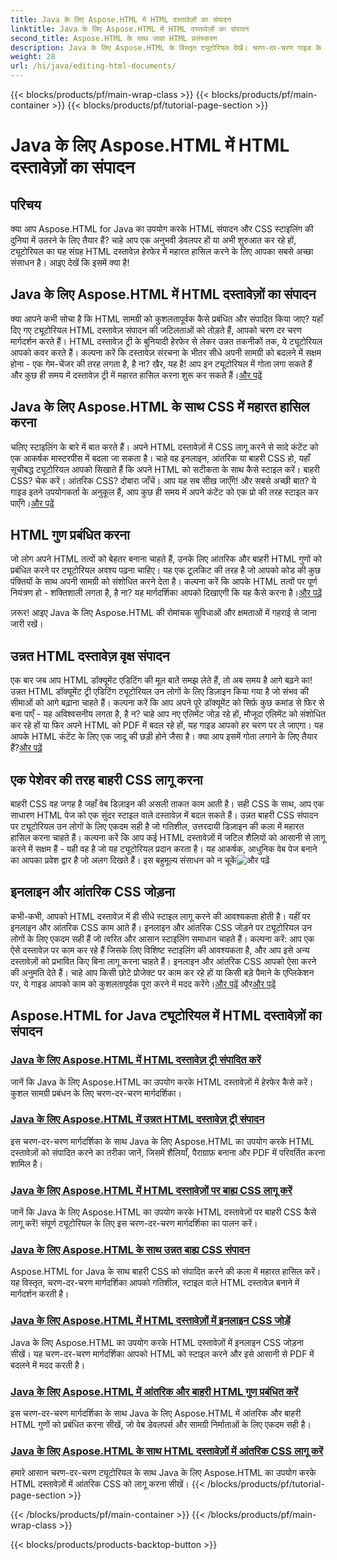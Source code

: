 ```yaml
---
title: Java के लिए Aspose.HTML में HTML दस्तावेज़ों का संपादन
linktitle: Java के लिए Aspose.HTML में HTML दस्तावेज़ों का संपादन
second_title: Aspose.HTML के साथ जावा HTML प्रसंस्करण
description: Java के लिए Aspose.HTML के विस्तृत ट्यूटोरियल देखें। चरण-दर-चरण गाइड के साथ HTML दस्तावेज़ संपादन, CSS कार्यान्वयन और सामग्री प्रबंधन सीखें।
weight: 28
url: /hi/java/editing-html-documents/
---
```


{{< blocks/products/pf/main-wrap-class >}}
{{< blocks/products/pf/main-container >}}
{{< blocks/products/pf/tutorial-page-section >}}

# Java के लिए Aspose.HTML में HTML दस्तावेज़ों का संपादन

## परिचय

क्या आप Aspose.HTML for Java का उपयोग करके HTML संपादन और CSS स्टाइलिंग की दुनिया में उतरने के लिए तैयार हैं? चाहे आप एक अनुभवी डेवलपर हों या अभी शुरुआत कर रहे हों, ट्यूटोरियल का यह संग्रह HTML दस्तावेज़ हेरफेर में महारत हासिल करने के लिए आपका सबसे अच्छा संसाधन है। आइए देखें कि इसमें क्या है!

## Java के लिए Aspose.HTML में HTML दस्तावेज़ों का संपादन

क्या आपने कभी सोचा है कि HTML सामग्री को कुशलतापूर्वक कैसे प्रबंधित और संपादित किया जाए? यहाँ दिए गए ट्यूटोरियल HTML दस्तावेज़ संपादन की जटिलताओं को तोड़ते हैं, आपको चरण दर चरण मार्गदर्शन करते हैं। HTML दस्तावेज़ ट्री के बुनियादी हेरफेर से लेकर उन्नत तकनीकों तक, ये ट्यूटोरियल आपको कवर करते हैं। कल्पना करें कि दस्तावेज़ संरचना के भीतर सीधे अपनी सामग्री को बदलने में सक्षम होना - एक गेम-चेंजर की तरह लगता है, है ना? खैर, यह है! आप इन ट्यूटोरियल में गोता लगा सकते हैं और कुछ ही समय में दस्तावेज़ ट्री में महारत हासिल करना शुरू कर सकते हैं।[और पढ़ें](./edit-html-document-tree/)

## Java के लिए Aspose.HTML के साथ CSS में महारत हासिल करना

 चलिए स्टाइलिंग के बारे में बात करते हैं। अपने HTML दस्तावेज़ों में CSS लागू करने से सादे कंटेंट को एक आकर्षक मास्टरपीस में बदला जा सकता है। चाहे वह इनलाइन, आंतरिक या बाहरी CSS हो, यहाँ सूचीबद्ध ट्यूटोरियल आपको सिखाते हैं कि अपने HTML को सटीकता के साथ कैसे स्टाइल करें। बाहरी CSS? चेक करें। आंतरिक CSS? दोबारा जाँचें। आप यह सब सीख जाएँगे! और सबसे अच्छी बात? ये गाइड इतने उपयोगकर्ता के अनुकूल हैं, आप कुछ ही समय में अपने कंटेंट को एक प्रो की तरह स्टाइल कर पाएँगे।[और पढ़ें](./apply-external-css-html-documents/)

## HTML गुण प्रबंधित करना

जो लोग अपने HTML तत्वों को बेहतर बनाना चाहते हैं, उनके लिए आंतरिक और बाहरी HTML गुणों को प्रबंधित करने पर ट्यूटोरियल अवश्य पढ़ना चाहिए। यह एक टूलकिट की तरह है जो आपको कोड की कुछ पंक्तियों के साथ अपनी सामग्री को संशोधित करने देता है। कल्पना करें कि आपके HTML तत्वों पर पूर्ण नियंत्रण हो - शक्तिशाली लगता है, है ना? यह मार्गदर्शिका आपको दिखाएगी कि यह कैसे करना है।[और पढ़ें](./manage-inner-outer-html-properties/)

ज़रूर! आइए Java के लिए Aspose.HTML की रोमांचक सुविधाओं और क्षमताओं में गहराई से जाना जारी रखें।

## उन्नत HTML दस्तावेज़ वृक्ष संपादन

एक बार जब आप HTML डॉक्यूमेंट एडिटिंग की मूल बातें समझ लेते हैं, तो अब समय है आगे बढ़ने का! उन्नत HTML डॉक्यूमेंट ट्री एडिटिंग ट्यूटोरियल उन लोगों के लिए डिज़ाइन किया गया है जो संभव की सीमाओं को आगे बढ़ाना चाहते हैं। कल्पना करें कि आप अपने पूरे डॉक्यूमेंट को सिर्फ़ कुछ कमांड से फिर से बना पाएँ - यह अविश्वसनीय लगता है, है न? चाहे आप नए एलिमेंट जोड़ रहे हों, मौजूदा एलिमेंट को संशोधित कर रहे हों या फिर अपने HTML को PDF में बदल रहे हों, यह गाइड आपको हर चरण पर ले जाएगा। यह आपके HTML कंटेंट के लिए एक जादू की छड़ी होने जैसा है। क्या आप इसमें गोता लगाने के लिए तैयार हैं?[और पढ़ें](./advanced-html-document-tree-editing/)

## एक पेशेवर की तरह बाहरी CSS लागू करना

बाहरी CSS वह जगह है जहाँ वेब डिज़ाइन की असली ताकत काम आती है। सही CSS के साथ, आप एक साधारण HTML पेज को एक सुंदर स्टाइल वाले दस्तावेज़ में बदल सकते हैं। उन्नत बाहरी CSS संपादन पर ट्यूटोरियल उन लोगों के लिए एकदम सही है जो गतिशील, उत्तरदायी डिज़ाइन की कला में महारत हासिल करना चाहते हैं। कल्पना करें कि आप कई HTML दस्तावेज़ों में जटिल शैलियों को आसानी से लागू करने में सक्षम हैं - यही वह है जो यह ट्यूटोरियल प्रदान करता है। यह आकर्षक, आधुनिक वेब पेज बनाने का आपका प्रवेश द्वार है जो अलग दिखते हैं। इस बहुमूल्य संसाधन को न चूकें![और पढ़ें](./advanced-external-css-editing/)

## इनलाइन और आंतरिक CSS जोड़ना

कभी-कभी, आपको HTML दस्तावेज़ में ही सीधे स्टाइल लागू करने की आवश्यकता होती है। यहीं पर इनलाइन और आंतरिक CSS काम आते हैं। इनलाइन और आंतरिक CSS जोड़ने पर ट्यूटोरियल उन लोगों के लिए एकदम सही हैं जो त्वरित और आसान स्टाइलिंग समाधान चाहते हैं। कल्पना करें: आप एक ऐसे दस्तावेज़ पर काम कर रहे हैं जिसके लिए विशिष्ट स्टाइलिंग की आवश्यकता है, और आप इसे अन्य दस्तावेज़ों को प्रभावित किए बिना लागू करना चाहते हैं। इनलाइन और आंतरिक CSS आपको ऐसा करने की अनुमति देते हैं। चाहे आप किसी छोटे प्रोजेक्ट पर काम कर रहे हों या किसी बड़े पैमाने के एप्लिकेशन पर, ये गाइड आपको काम को कुशलतापूर्वक पूरा करने में मदद करेंगे।[और पढ़ें](./add-inline-css-html-documents/) और[और पढ़ें](./implement-internal-css-html-documents/)

## Aspose.HTML for Java ट्यूटोरियल में HTML दस्तावेज़ों का संपादन
### [Java के लिए Aspose.HTML में HTML दस्तावेज़ ट्री संपादित करें](./edit-html-document-tree/)
जानें कि Java के लिए Aspose.HTML का उपयोग करके HTML दस्तावेज़ों में हेरफेर कैसे करें। कुशल सामग्री प्रबंधन के लिए चरण-दर-चरण मार्गदर्शिका।
### [Java के लिए Aspose.HTML में उन्नत HTML दस्तावेज़ ट्री संपादन](./advanced-html-document-tree-editing/)
इस चरण-दर-चरण मार्गदर्शिका के साथ Java के लिए Aspose.HTML का उपयोग करके HTML दस्तावेज़ों को संपादित करने का तरीका जानें, जिसमें शैलियाँ, पैराग्राफ़ बनाना और PDF में परिवर्तित करना शामिल है।
### [Java के लिए Aspose.HTML में HTML दस्तावेज़ों पर बाह्य CSS लागू करें](./apply-external-css-html-documents/)
जानें कि Java के लिए Aspose.HTML का उपयोग करके HTML दस्तावेज़ों पर बाहरी CSS कैसे लागू करें! संपूर्ण ट्यूटोरियल के लिए इस चरण-दर-चरण मार्गदर्शिका का पालन करें।
### [Java के लिए Aspose.HTML के साथ उन्नत बाह्य CSS संपादन](./advanced-external-css-editing/)
Aspose.HTML for Java के साथ बाहरी CSS को संपादित करने की कला में महारत हासिल करें। यह विस्तृत, चरण-दर-चरण मार्गदर्शिका आपको गतिशील, स्टाइल वाले HTML दस्तावेज़ बनाने में मार्गदर्शन करती है।
### [Java के लिए Aspose.HTML में HTML दस्तावेज़ों में इनलाइन CSS जोड़ें](./add-inline-css-html-documents/)
Java के लिए Aspose.HTML का उपयोग करके HTML दस्तावेज़ों में इनलाइन CSS जोड़ना सीखें। यह चरण-दर-चरण मार्गदर्शिका आपको HTML को स्टाइल करने और इसे आसानी से PDF में बदलने में मदद करती है।
### [Java के लिए Aspose.HTML में आंतरिक और बाहरी HTML गुण प्रबंधित करें](./manage-inner-outer-html-properties/)
इस चरण-दर-चरण मार्गदर्शिका के साथ Java के लिए Aspose.HTML में आंतरिक और बाहरी HTML गुणों को प्रबंधित करना सीखें, जो वेब डेवलपर्स और सामग्री निर्माताओं के लिए एकदम सही है।
### [Java के लिए Aspose.HTML के साथ HTML दस्तावेज़ों में आंतरिक CSS लागू करें](./implement-internal-css-html-documents/)
हमारे आसान चरण-दर-चरण ट्यूटोरियल के साथ Java के लिए Aspose.HTML का उपयोग करके HTML दस्तावेज़ों में आंतरिक CSS को लागू करना सीखें।
{{< /blocks/products/pf/tutorial-page-section >}}

{{< /blocks/products/pf/main-container >}}
{{< /blocks/products/pf/main-wrap-class >}}

{{< blocks/products/products-backtop-button >}}
